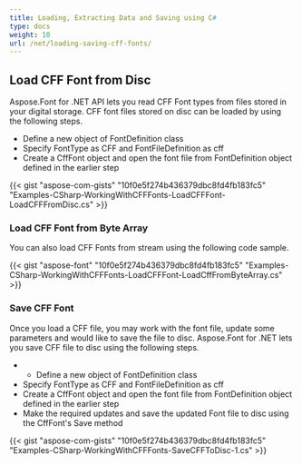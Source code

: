 ```yaml
---
title: Loading, Extracting Data and Saving using C#
type: docs
weight: 10
url: /net/loading-saving-cff-fonts/
---
```

## **Load CFF Font from Disc**
Aspose.Font for .NET API lets you read CFF Font types from files stored in your digital storage. CFF font files stored on disc can be loaded by using the following steps.
 * Define a new object of FontDefinition class
 * Specify FontType as CFF and FontFileDefinition as cff
 * Create a CffFont object and open the font file from FontDefinition object defined in the earlier step

{{< gist "aspose-com-gists" "10f0e5f274b436379dbc8fd4fb183fc5" "Examples-CSharp-WorkingWithCFFFonts-LoadCFFFont-LoadCFFFromDisc.cs" >}}

### **Load CFF Font from Byte Array**
You can also load CFF Fonts from stream using the following code sample.

{{< gist "aspose-font" "10f0e5f274b436379dbc8fd4fb183fc5" "Examples-CSharp-WorkingWithCFFFonts-LoadCFFFont-LoadCffFromByteArray.cs" >}}

### **Save CFF Font**
Once you load a CFF file, you may work with the font file, update some parameters and would like to save the file to disc. Aspose.Font for .NET lets you save CFF file to disc using the following steps.

 * * Define a new object of FontDefinition class
 * Specify FontType as CFF and FontFileDefinition as cff
 * Create a CffFont object and open the font file from FontDefinition object defined in the earlier step
 * Make the required updates and save the updated Font file to disc using the CffFont's Save method

 {{< gist "aspose-com-gists" "10f0e5f274b436379dbc8fd4fb183fc5" "Examples-CSharp-WorkingWithCFFFonts-SaveCFFToDisc-1.cs" >}}

